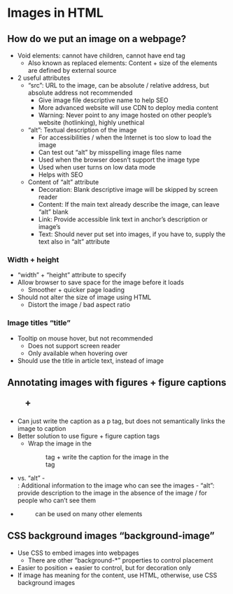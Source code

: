# Images in HTML

## How do we put an image on a webpage? <img>

- Void elements: cannot have children, cannot have end tag
	- Also known as replaced elements: Content + size of the elements are defined by external source
- 2 useful attributes
	- “src”: URL to the image, can be absolute / relative address, but absolute address not recommended
		- Give image file descriptive name to help SEO
		- More advanced website will use CDN to deploy media content
		- Warning: Never point to any image hosted on other people’s website (hotlinking), highly unethical
	- “alt”: Textual description of the image
		- For accessibilities / when the Internet is too slow to load the image
		- Can test out “alt” by misspelling image files name
		- Used when the browser doesn’t support the image type
		- Used when user turns on low data mode
		- Helps with SEO
	- Content of “alt” attribute
		- Decoration: Blank descriptive image will be skipped by screen reader
		- Content: If the main text already describe the image, can leave “alt” blank
		- Link: Provide accessible link text in anchor’s description or image’s
		- Text: Should never put set into images, if you have to, supply the text also in “alt” attribute

### Width + height

- “width” + “height” attribute to specify
- Allow browser to save space for the image before it loads
	- Smoother + quicker page loading
- Should not alter the size of image using HTML
	- Distort the image / bad aspect ratio

### Image titles “title”

- Tooltip on mouse hover, but not recommended
	- Does not support screen reader
	- Only available when hovering over
- Should use the title in article text, instead of image

## Annotating images with figures + figure captions <figure> + <figcaption>

- Can just write the caption as a p tag, but does not semantically links the image to caption
- Better solution to use figure + figure caption tags
	- Wrap the image in the <figure> tag + write the caption for the image in the <figcaption> tag
- <figcaption> vs. “alt”
	- <figcaption>: Additional information to the image who can see the images
	- “alt”: provide description to the image in the absence of the image / for people who can’t see them
- <figure> can be used on many other elements

## CSS background images “background-image”

- Use CSS to embed images into webpages
	- There are other “background-*” properties to control placement
- Easier to position + easier to control, but for decoration only
- If image has meaning for the content, use HTML, otherwise, use CSS background images